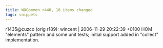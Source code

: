 ```yaml
---
title: WOCommon r440, 18 items changed
tags: snippets
---
```


r1435@cuzco (orig r189): wincent | 2006-11-29 20:22:39 +0100 HOM "elements" pattern and some unit tests; initial support added in "collect" implementation.
